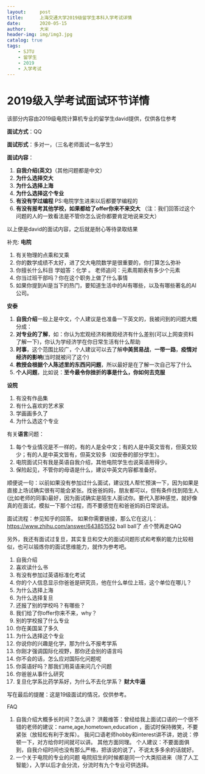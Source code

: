 ```yaml
---
layout:     post
title:      上海交通大学2019级留学生本科入学考试详情
date:       2020-05-15
author:     大米
header-img: img/img3.jpg
catalog: true
tags:
    - SJTU
    - 留学生
    - 2019
    - 入学考试
---
```


# 2019级入学考试面试环节详情

该部分内容由2019级电院计算机专业的留学生david提供，仅供各位参考

**面试方式**：QQ

**面试形式**：多对一，（三名老师面试一名学生）

**面试内容**：

1. **自我介绍(英文)**（其他问题都是中文）
2. **为什么选择交大**
3. **为什么选择上海**
4. **为什么选择这个专业** 
5. **有没有学过编程**       PS:电院学生进来以后都要学编程的
6. **有没有报考其他学校，如果都给了offer你来不来交大** （注：我们回答过这个问题的人的一致看法是不管你怎么说你都要肯定地说来交大）

以上便是david的面试内容，之后就是耐心等待录取结果

补充:
**电院**
1. 有关物理的点乘和叉乘
2. 你的数学成绩不太好，进了交大电院数学是很重要的，你打算怎么弥补
3. 你擅长什么科目     学姐答：化学 。  老师追问：元素周期表有多少个元素
4. 你当过班干部吗？你在这个职务上做了什么事情
5. 如果你提到AI是当下的热门，要知道生活中的AI有哪些，以及有哪些著名的AI公司。

**安泰**
1. **自我介绍**一般上是中文，个人建议是也准备一下英文的，我被问到的问题大概分成：
1. **对专业的了解**，如：你认为宏观经济和微观经济有什么差别(可以上网查资料了解一下)，你认为学经济学在你日常生活有什么帮助
2. **时事**，这个范围比较广，个人建议可以去了解**中美贸易战**，**一带一路**，**疫情对经济的影响**(当时就被问了这个)
3. **教授会根据个人陈述里的东西问问题**，所以最好是在了解一次自己写了什么
4. **个人问题**，比如说：**至今最令你挫折的事是什么，你如何去克服**

**设院**
1. 有没有作品集 
2. 有什么喜欢的艺术家
3. 学画画多久了  
4. 为什么选这个专业

有关**语言**问题：
1. 每个专业情况是不一样的，有的人是全中文；有的人是中英文皆有，但英文较少；有的人是中英文皆有，但英文较多（如安泰的部分学生）。
2. 电院面试只有我是英语自我介绍，其他电院学生也说英语用得少。
3. 保险起见，不管你的母语是什么，建议中英文内容都准备好。

顺便说一句：以前如果没有参加过什么面试，建议找人帮忙预演一下，因为如果是直接上场试确实很有可能会紧张。找爸爸妈妈，朋友都可以，但有条件找到陌生人(比如老师的同事)最好，因为面试确实是陌生人面试你。要代入那种感觉，就好像真的在面试，模拟一下那个过程，而不要感觉在和爸爸妈妈日常说话。
 
面试流程：参见知乎的回答。
如果你需要链接，那么它在这儿：https://www.zhihu.com/answer/643851552         ball ball了 点个赞再走QAQ
 

 
另外，我还有面试过复旦，其实复旦和交大的面试问题形式和考察的能力比较相似，也可以锻炼你的面试思维能力，就作为参考吧。
1. 自我介绍
2. 喜欢读什么书
3. 有没有参加过英语标准化考试
4. 你的个人信息显示你爸爸是研究员，他在什么单位上班，这个单位在哪儿？
5. 为什么选择上海
6. 为什么选择复旦
7. 还报了别的学校吗？有哪些？
8. 我们给了你offer你来不来，why？
9. 别的学校报了什么专业
10. 你在美国呆了多久
11. 为什么选择这个专业
12. 你说你的兴趣是化学，那为什么不报考学系
13. 你刚才强调国际化视野，那你还会别的语言吗
14. 你不会的话，怎么应对国际化问题呢
15. 你英语好吗？那我们用英语来问几个问题
16. 你爸爸从事什么研究
17. 复旦化学系比药学系好，为什么不去化学系？
   **财大牛逼**

写在最后的提醒：这是19级面试的情况，仅供参考。

FAQ
1. 自我介绍大概多长时间？怎么讲？
洪戴维答：曾经给我上面试口语的一个很不错的老师的建议：name,age,hometown,education ，面试时保持微笑，不要紧张（放轻松有利于发挥）。   我问口语老师hobby和interest讲不讲，她说：停顿一下，对方给你时间就可以讲。   其他方面同理。
个人建议：不要面面俱到，自我介绍时间也没有那么严格，把该说的说了，不说太多多余的话就好。
2. 一个关于电院的专业的问题
电院招生的时候都是同一个大类招进来（除了人工智能），入学以后才会分流，分流时有九个专业可供选择。
